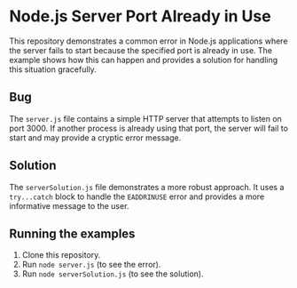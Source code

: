 # Node.js Server Port Already in Use

This repository demonstrates a common error in Node.js applications where the server fails to start because the specified port is already in use.  The example shows how this can happen and provides a solution for handling this situation gracefully.

## Bug

The `server.js` file contains a simple HTTP server that attempts to listen on port 3000.  If another process is already using that port, the server will fail to start and may provide a cryptic error message.

## Solution

The `serverSolution.js` file demonstrates a more robust approach.  It uses a `try...catch` block to handle the `EADDRINUSE` error and provides a more informative message to the user.

## Running the examples

1. Clone this repository.
2. Run `node server.js` (to see the error).
3. Run `node serverSolution.js` (to see the solution).